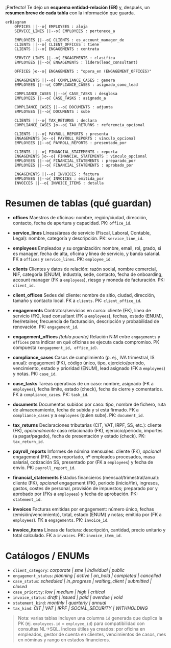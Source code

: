 ¡Perfecto! Te dejo un **esquema entidad-relación (ER)** y, después, un **resumen breve de cada tabla** con la información que guarda.

```mermaid
erDiagram
    OFFICES ||--o{ EMPLOYEES : aloja
    SERVICE_LINES ||--o{ EMPLOYEES : pertenece_a

    EMPLOYEES ||--o{ CLIENTS : es_account_manager_de
    CLIENTS ||--o{ CLIENT_OFFICES : tiene
    CLIENTS ||--o{ ENGAGEMENTS : contrata

    SERVICE_LINES ||--o{ ENGAGEMENTS : clasifica
    EMPLOYEES ||--o{ ENGAGEMENTS : lidera(lead_consultant)

    OFFICES }o--o{ ENGAGEMENTS : "opera_en (ENGAGEMENT_OFFICES)"

    ENGAGEMENTS ||--o{ COMPLIANCE_CASES : genera
    EMPLOYEES ||--o{ COMPLIANCE_CASES : asignado_como_lead

    COMPLIANCE_CASES ||--o{ CASE_TASKS : desglosa
    EMPLOYEES ||--o{ CASE_TASKS : asignado_a

    COMPLIANCE_CASES ||--o{ DOCUMENTS : adjunta
    EMPLOYEES ||--o{ DOCUMENTS : sube

    CLIENTS ||--o{ TAX_RETURNS : declara
    COMPLIANCE_CASES }o--o{ TAX_RETURNS : referencia_opcional

    CLIENTS ||--o{ PAYROLL_REPORTS : presenta
    ENGAGEMENTS }o--o{ PAYROLL_REPORTS : vinculo_opcional
    EMPLOYEES ||--o{ PAYROLL_REPORTS : presentado_por

    CLIENTS ||--o{ FINANCIAL_STATEMENTS : reporta
    ENGAGEMENTS }o--o{ FINANCIAL_STATEMENTS : vinculo_opcional
    EMPLOYEES ||--o{ FINANCIAL_STATEMENTS : preparado_por
    EMPLOYEES ||--o{ FINANCIAL_STATEMENTS : aprobado_por

    ENGAGEMENTS ||--o{ INVOICES : factura
    EMPLOYEES ||--o{ INVOICES : emitida_por
    INVOICES ||--o{ INVOICE_ITEMS : detalla
```

# Resumen de tablas (qué guardan)

* **offices**
  Maestros de oficinas: nombre, región/ciudad, dirección, contacto, fecha de apertura y capacidad. PK: `office_id`.

* **service_lines**
  Líneas/áreas de servicio (Fiscal, Laboral, Contable, Legal): nombre, categoría y descripción. PK: `service_line_id`.

* **employees**
  Empleados y su organización: nombre, email, rol, grado, si es manager, fecha de alta, oficina y línea de servicio, y banda salarial. FK a `offices` y `service_lines`. PK: `employee_id`.

* **clients**
  Clientes y datos de relación: razón social, nombre comercial, NIF, categoría (ENUM), industria, sede, contacto, fecha de onboarding, account manager (FK a `employees`), riesgo y moneda de facturación. PK: `client_id`.

* **client_offices**
  Sedes del cliente: nombre de sitio, ciudad, dirección, tamaño y contacto local. FK a `clients`. PK: `client_office_id`.

* **engagements**
  Contratos/servicios en curso: cliente (FK), línea de servicio (FK), lead consultant (FK a `employees`), fechas, estado (ENUM), fee/retainer, frecuencia de facturación, descripción y probabilidad de renovación. PK: `engagement_id`.

* **engagement_offices** *(tabla puente)*
  Relación N:M entre `engagements` y `offices` para indicar en qué oficinas se ejecuta cada compromiso. PK compuesta `(engagement_id, office_id)`.

* **compliance_cases**
  Casos de cumplimiento (p. ej., IVA trimestral, IS anual): engagement (FK), código único, tipo, ejercicio/periodo, vencimiento, estado y prioridad (ENUM), lead asignado (FK a `employees`) y notas. PK: `case_id`.

* **case_tasks**
  Tareas operativas de un caso: nombre, asignado (FK a `employees`), fecha límite, estado (check), fecha de cierre y comentarios. FK a `compliance_cases`. PK: `task_id`.

* **documents**
  Documentos subidos por caso: tipo, nombre de fichero, ruta de almacenamiento, fecha de subida y si está firmado. FK a `compliance_cases` y a `employees` (quien sube). PK: `document_id`.

* **tax_returns**
  Declaraciones tributarias (CIT, VAT, IRPF, SS, etc.): cliente (FK), *opcionalmente* caso relacionado (FK), ejercicio/periodo, importes (a pagar/pagado), fecha de presentación y estado (check). PK: `tax_return_id`.

* **payroll_reports**
  Informes de nómina mensuales: cliente (FK), *opcional* engagement (FK), mes reportado, nº empleados procesados, masa salarial, cotización SS, presentado por (FK a `employees`) y fecha de envío. PK: `payroll_report_id`.

* **financial_statements**
  Estados financieros (mensual/trimestral/anual): cliente (FK), *opcional* engagement (FK), periodo (inicio/fin), ingresos, gastos, costes de personal, provisión de impuestos; preparado por y aprobado por (FKs a `employees`) y fecha de aprobación. PK: `statement_id`.

* **invoices**
  Facturas emitidas por engagement: número único, fechas (emisión/vencimiento), total, estado (ENUM) y notas; emitida por (FK a `employees`). FK a `engagements`. PK: `invoice_id`.

* **invoice_items**
  Líneas de factura: descripción, cantidad, precio unitario y total calculado. FK a `invoices`. PK: `invoice_item_id`.

# Catálogos / ENUMs

* `client_category`: *corporate | sme | individual | public*
* `engagement_status`: *planning | active | on_hold | completed | cancelled*
* `case_status`: *scheduled | in_progress | waiting_client | submitted | closed*
* `case_priority`: *low | medium | high | critical*
* `invoice_status`: *draft | issued | paid | overdue | void*
* `statement_kind`: *monthly | quarterly | annual*
* `tax_kind`: *CIT | VAT | IRPF | SOCIAL_SECURITY | WITHHOLDING*

> Nota: varias tablas incluyen una columna `id` generada que duplica la PK (ej. `employees.id` = `employee_id`) para compatibilidad con consultas NL→SQL.
> Índices útiles ya creados: por oficina en empleados, gestor de cuenta en clientes, vencimientos de casos, mes en nóminas y rango en estados financieros.
